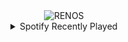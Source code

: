 <div align="center">
<picture>
    <source media="(prefers-color-scheme: dark)" srcset="https://i.ibb.co/yn2V1Pz/output-gif.gif">
    <source media="(prefers-color-scheme: light)" srcset="https://i.ibb.co/yn2V1Pz/output-gif.gif">
    <img alt="RENOS" src="https://i.ibb.co/yn2V1Pz/output-gif.gif">
</picture>
<details>
<summary>Spotify Recently Played</summary>
<img src="https://spotify-recently-played-readme.vercel.app/api?user=31d6d6zerc5ct6kck32na2ozsqf4&unique=1&width=400" alt="Spotify" />
</details>
</div>

<!-- Image deletion URL: https://ibb.co/pvqn8wH/1d822251e298c22399fbc75ba5747156 -->